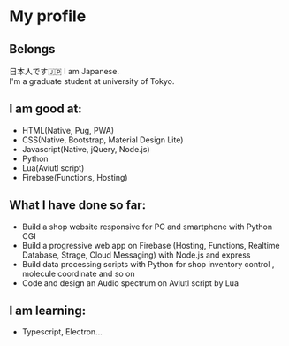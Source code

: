 # My profile
## Belongs
日本人です🇯🇵 I am Japanese.  
I'm a graduate student at university of Tokyo.
## I am good at:
- HTML(Native, Pug, PWA)
- CSS(Native, Bootstrap, Material Design Lite)
- Javascript(Native, jQuery, Node.js)
- Python
- Lua(Aviutl script)
- Firebase(Functions, Hosting)
## What I have done so far:
- Build a shop website responsive for PC and smartphone with Python CGI
- Build a progressive web app on Firebase (Hosting, Functions, Realtime Database, Strage, Cloud Messaging) with Node.js and express
- Build data processing scripts with Python for shop inventory control , molecule coordinate and so on
- Code and design an Audio spectrum on Aviutl script by Lua
## I am learning:
- Typescript, Electron...
